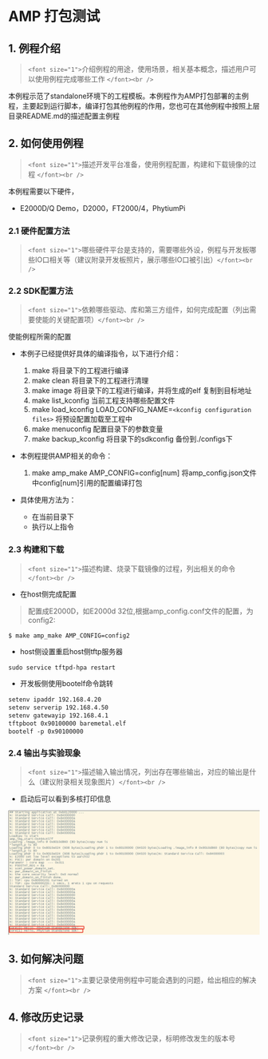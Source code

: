 # AMP 打包测试

## 1. 例程介绍

> `<font size="1">`介绍例程的用途，使用场景，相关基本概念，描述用户可以使用例程完成哪些工作 `</font><br />`

本例程示范了standalone环境下的工程模板。本例程作为AMP打包部署的主例程，主要起到运行脚本，编译打包其他例程的作用，您也可在其他例程中按照上层目录README.md的描述配置主例程

## 2. 如何使用例程

> `<font size="1">`描述开发平台准备，使用例程配置，构建和下载镜像的过程 `</font><br />`

本例程需要以下硬件，

- E2000D/Q Demo，D2000，FT2000/4，PhytiumPi

### 2.1 硬件配置方法

> `<font size="1">`哪些硬件平台是支持的，需要哪些外设，例程与开发板哪些IO口相关等（建议附录开发板照片，展示哪些IO口被引出）`</font><br />`

### 2.2 SDK配置方法

> `<font size="1">`依赖哪些驱动、库和第三方组件，如何完成配置（列出需要使能的关键配置项）`</font><br />`

使能例程所需的配置

- 本例子已经提供好具体的编译指令，以下进行介绍：

  1. make 将目录下的工程进行编译
  2. make clean  将目录下的工程进行清理
  3. make image   将目录下的工程进行编译，并将生成的elf 复制到目标地址
  4. make list_kconfig 当前工程支持哪些配置文件
  5. make load_kconfig LOAD_CONFIG_NAME=`<kconfig configuration files>`  将预设配置加载至工程中
  6. make menuconfig   配置目录下的参数变量
  7. make backup_kconfig 将目录下的sdkconfig 备份到./configs下

- 本例程提供AMP相关的命令：
  
  1. make amp_make AMP_CONFIG=config[num] 将amp_config.json文件中config[num]引用的配置编译打包

- 具体使用方法为：

  - 在当前目录下
  - 执行以上指令

### 2.3 构建和下载

> `<font size="1">`描述构建、烧录下载镜像的过程，列出相关的命令 `</font><br />`

- 在host侧完成配置

> 配置成E2000D，如E2000d 32位,根据amp_config.conf文件的配置，为config2:

```
$ make amp_make AMP_CONFIG=config2
```

- host侧设置重启host侧tftp服务器

```
sudo service tftpd-hpa restart
```

- 开发板侧使用bootelf命令跳转

```
setenv ipaddr 192.168.4.20  
setenv serverip 192.168.4.50 
setenv gatewayip 192.168.4.1 
tftpboot 0x90100000 baremetal.elf
bootelf -p 0x90100000
```

### 2.4 输出与实验现象

> `<font size="1">`描述输入输出情况，列出存在哪些输出，对应的输出是什么（建议附录相关现象图片）`</font><br />`

- 启动后可以看到多核打印信息

![template_test](./fig/template_test.png)

## 3. 如何解决问题

> `<font size="1">`主要记录使用例程中可能会遇到的问题，给出相应的解决方案 `</font><br />`

## 4. 修改历史记录

> `<font size="1">`记录例程的重大修改记录，标明修改发生的版本号 `</font><br />`
